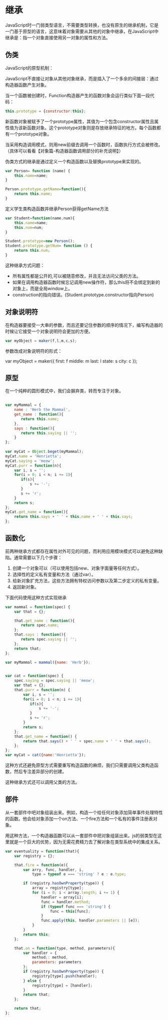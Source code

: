 # 继承

JavaScript时一门弱类型语言，不需要类型转换，也没有原生的继承机制，它是一门基于原型的语言，这意味着对象需要从其他的对象中继承，在JavaScript中继承是：指一个对象直接使用另一对象的属性和方法。

## 伪类
JavaScript的原型机制：

JavaScript不直接让对象从其他对象继承，而是插入了一个多余的间接层：通过构造器函数产生对象。

当一个函数被创建时，Function构造器产生的函数对象会运行类似下面一段代码：
```javascript
this.prototype = {constructor:this};
```

新函数对象被赋予了一个prototype属性，其值为一个包含constructor属性且属性值为该新函数对象。这个prototype对象则是存放继承特征的地方。每个函数都有一个prototype对象。

当采用构造调用模式，则用new前缀去调用一个函数时，函数执行方式会被修改。（具体可以看看【对象篇-构造器函数调用部分的补充说明】）

伪类方式的继承是通过定义一个构造函数以及替换prototype来实现的。

```javascript
var Person= function (name) {
    this.name=name;
}

Person.prototype.getName=function(){
    return this.name;
}
```
定义学生类构造函数并继承Person获得getName方法

```javascript
var Student=function(name,num){
    this.name=name;
    this.num=num;
}

Student.prototype=new Person();
Student.prototype.getNum= function () {
    return this.num;
}
```

这种继承方式问题：

- 所有属性都是公开的,可以被随意修改，并且无法访问父类的方法。
- 如果在调用构造器函数时候忘记调用new操作符，那么this将不会绑定到新的对象上，而是全局window上。
- construction的指向错误。(Student.prototype.constructor指向Person)

## 对象说明符

在构造器要接受一大串的参数，而且还要记住参数的顺序的情况下，编写构造器的时候让它接受一个对象说明符会更加的方便。

```javascript
var myObject = maker(f,l,m,c,s);
```
参数改成对象说明符的形式：

var myObject = maker({
    first: f
    middle: m
    last: l
    state: s
    city:  c
});



## 原型

在一个纯粹的圆形模式中，我们会摒弃类，转而专注于对象。

```javascript
 
var myMammal = {
    name : 'Herb the Mammal',
    get_name : function(){
       return this.name;
    },
    says : function(){
       return this.saying || '';
    }
};
 
var myCat = Object.beget(myMammal);
myCat.name = 'Henrietta';
myCat.saying = 'meow';
myCat.purr = function(n){
    var i, s = '';
    for(i = 0; i < n; i += 1){
       if(s){
           s += '-';
       }
       s += 'r';
    }
    return s;
};
myCat.get_name = function(){
    return this.says + ' ' + this.name + ' ' + this.says;
};
```


## 函数化

前两种继承方式都存在属性对外可见的问题，而利用应用模块模式可以避免这种缺陷。通常需要以下几个步骤：

1. 创建一个对象可以（可以使用包括new、对象字面量等任何方式）。
2. 选择性的定义私有变量和方法（通过var）。
3. 给新对象扩充方法，这些方法拥有特权访问参数以及第二步定义的私有变量。
4. 返回新对象。

下面代码使用这种方式实现继承
```javascript
var mammal = function(spec) {
	var that = {};

    that.get_name : function(){
       return spec.name;
    };
    that.says : function(){
       return spec.saying || '';
    };
	return that;
};
 
var myMammal = mammal({name: 'Herb'});


var cat = function(spec) {
	spec.saying = spec.saying || 'meow';
	var that = {};
	that.purr = function(n) {
		var i, s = '';
	    for(i = 0; i < n; i += 1){
	       if(s){
	           s += '-';
	       }
	       s += 'r';
	    }
  		return s;
	};
	that.get_name = function() {
		return that.says() + ' ' + spec.name + ' ' + that.says();
	};
};
var myCat = cat({name:'Henrietta'});
```

这种方式还避免原型方式需要重写构造函数的麻烦，我们只需要调用父类构造函数，然后专注差异部分的创建。

这种继承方式还可以调用父类的方法。


## 部件

从一套部件中吧对象组装出来。例如，构造一个给任何对象添加简单事件处理特性的函数。他会给对象添加一个on方法、一个fire方法和一个私有的事件注册表对象。

用这种方法，一个构造器函数可以从一套部件中把对象组装出来。js的弱类型在这里就是一个巨大的优势，因为无需花费精力去了解对象在类型系统中的集成关系。

```javascript
var eventuality = function(that){
    var registry = {};

    that.fire = function(e){
        var arry, func, handler, i,
            type = typeof e === 'string' ? e : e.type;

        if (registry.hasOwnProperty(type)) {
            array = registry[type];
            for (i = 0; i < array.length; i += 1) {
                handler = array[i];
                func = handler.method;
                if (typeof func === 'string') {
                    func = this[func];
                }
                func.apply(this, handler.parameters || [e]);
            }
        }
        return this;
    };

    that.on = function(type, method, parameters){
        var handler = {
            method;: method,
            parameters: parameters
        };
        if (registry.hasOwnProperty(type)) {
            registry[type].push(handler);
        } else {
            registry[type] = [handler];
        }
        return that;
    };

    return that;
};
```
